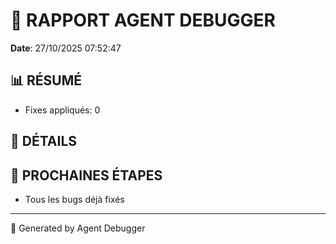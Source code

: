 # 🐛 RAPPORT AGENT DEBUGGER

**Date**: 27/10/2025 07:52:47

## 📊 RÉSUMÉ

- Fixes appliqués: 0

## 🔧 DÉTAILS



## 🎯 PROCHAINES ÉTAPES

- Tous les bugs déjà fixés

---

🤖 Generated by Agent Debugger

